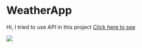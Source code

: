 # WeatherApp

Hi, I tried to use API in this project
[Click here to see](https://jenalp6.github.io/WeatherApp/)

![](weather_app.gif)
